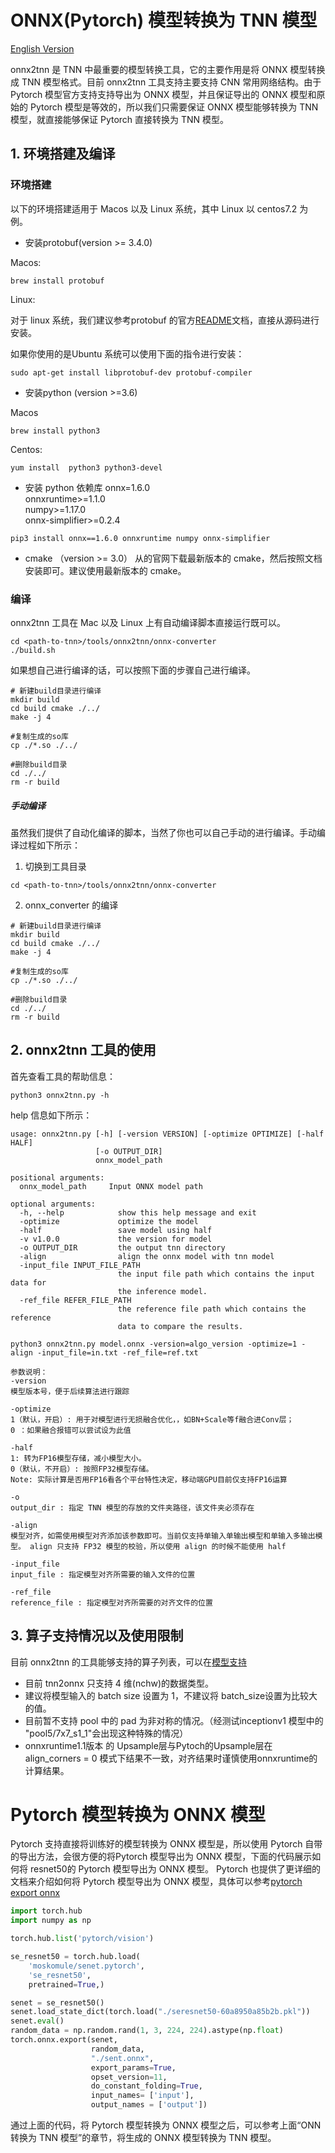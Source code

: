 # ONNX(Pytorch) 模型转换为 TNN 模型

[English Version](../../en/user/onnx2tnn_en.md)

onnx2tnn 是 TNN 中最重要的模型转换工具，它的主要作用是将 ONNX 模型转换成 TNN 模型格式。目前 onnx2tnn 工具支持主要支持 CNN 常用网络结构。由于 Pytorch 模型官方支持支持导出为 ONNX 模型，并且保证导出的 ONNX 模型和原始的 Pytorch 模型是等效的，所以我们只需要保证 ONNX 模型能够转换为 TNN 模型，就直接能够保证 Pytorch 直接转换为 TNN 模型。
## 1. 环境搭建及编译
### 环境搭建
以下的环境搭建适用于 Macos 以及 Linux 系统，其中 Linux 以 centos7.2 为例。

- 安装protobuf(version >= 3.4.0)  

Macos:
```shell script
brew install protobuf
```

Linux:

对于 linux 系统，我们建议参考protobuf 的官方[README](https://github.com/protocolbuffers/protobuf/blob/master/src/README.md)文档，直接从源码进行安装。  

如果你使用的是Ubuntu 系统可以使用下面的指令进行安装：
```shell script
sudo apt-get install libprotobuf-dev protobuf-compiler
```



- 安装python (version >=3.6)  

Macos
```shell script
brew install python3
```
Centos:
```shell script
yum install  python3 python3-devel
```

- 安装 python 依赖库
onnx=1.6.0  
onnxruntime>=1.1.0   
numpy>=1.17.0  
onnx-simplifier>=0.2.4  
```shell script
pip3 install onnx==1.6.0 onnxruntime numpy onnx-simplifier
```

- cmake （version >= 3.0）
从的官网下载最新版本的 cmake，然后按照文档安装即可。建议使用最新版本的 cmake。

### 编译
onnx2tnn 工具在 Mac 以及 Linux 上有自动编译脚本直接运行既可以。
 ```shell script
cd <path-to-tnn>/tools/onnx2tnn/onnx-converter
./build.sh 
 ```

如果想自己进行编译的话，可以按照下面的步骤自己进行编译。
```shell script
# 新建build目录进行编译
mkdir build
cd build cmake ./../
make -j 4

#复制生成的so库
cp ./*.so ./../

#删除build目录
cd ./../
rm -r build
```

##### 手动编译

虽然我们提供了自动化编译的脚本，当然了你也可以自己手动的进行编译。手动编译过程如下所示：

1. 切换到工具目录
```shell script
cd <path-to-tnn>/tools/onnx2tnn/onnx-converter
```

2. onnx_converter 的编译
```shell script
# 新建build目录进行编译
mkdir build
cd build cmake ./../
make -j 4

#复制生成的so库
cp ./*.so ./../

#删除build目录
cd ./../
rm -r build
```

## 2. onnx2tnn 工具的使用

首先查看工具的帮助信息：
```shell script
python3 onnx2tnn.py -h
```
help 信息如下所示：
```text
usage: onnx2tnn.py [-h] [-version VERSION] [-optimize OPTIMIZE] [-half HALF]
                   [-o OUTPUT_DIR]
                   onnx_model_path

positional arguments:
  onnx_model_path     Input ONNX model path

optional arguments:
  -h, --help            show this help message and exit
  -optimize             optimize the model
  -half                 save model using half
  -v v1.0.0             the version for model
  -o OUTPUT_DIR         the output tnn directory
  -align                align the onnx model with tnn model
  -input_file INPUT_FILE_PATH
                        the input file path which contains the input data for
                        the inference model.
  -ref_file REFER_FILE_PATH
                        the reference file path which contains the reference
                        data to compare the results.
```


```shell script
python3 onnx2tnn.py model.onnx -version=algo_version -optimize=1 -align -input_file=in.txt -ref_file=ref.txt
```
```text
参数说明：
-version
模型版本号，便于后续算法进行跟踪

-optimize
1（默认，开启）: 用于对模型进行无损融合优化，，如BN+Scale等f融合进Conv层；
0 ：如果融合报错可以尝试设为此值

-half
1: 转为FP16模型存储，减小模型大小。
0（默认，不开启）: 按照FP32模型存储。
Note: 实际计算是否用FP16看各个平台特性决定，移动端GPU目前仅支持FP16运算

-o
output_dir : 指定 TNN 模型的存放的文件夹路径，该文件夹必须存在

-align
模型对齐，如需使用模型对齐添加该参数即可。当前仅支持单输入单输出模型和单输入多输出模型。 align 只支持 FP32 模型的校验，所以使用 align 的时候不能使用 half

-input_file
input_file : 指定模型对齐所需要的输入文件的位置

-ref_file
reference_file : 指定模型对齐所需要的对齐文件的位置
```


## 3. 算子支持情况以及使用限制
目前 onnx2tnn 的工具能够支持的算子列表，可以在[模型支持](support.md)
- 目前 tnn2onnx 只支持 4 维(nchw)的数据类型。
- 建议将模型输入的 batch size 设置为 1，不建议将 batch_size设置为比较大的值。
- 目前暂不支持 pool 中的 pad 为非对称的情况。（经测试inceptionv1 模型中的 "pool5/7x7\_s1\_1"会出现这种特殊的情况）
- onnxruntime1.1版本 的 Upsample层与Pytoch的Upsample层在 align_corners = 0 模式下结果不一致，对齐结果时谨慎使用onnxruntime的计算结果。

# Pytorch 模型转换为 ONNX 模型

Pytorch 支持直接将训练好的模型转换为 ONNX 模型是，所以使用 Pytorch 自带的导出方法，会很方便的将Pytorch 模型导出为 ONNX 模型，下面的代码展示如何将 resnet50的 Pytorch 模型导出为 ONNX 模型。
Pytorch 也提供了更详细的文档来介绍如何将 Pytorch 模型导出为 ONNX 模型，具体可以参考[pytorch export onnx](https://pytorch.org/tutorials/advanced/super_resolution_with_onnxruntime.html)

```python
import torch.hub
import numpy as np

torch.hub.list('pytorch/vision')

se_resnet50 = torch.hub.load(
    'moskomule/senet.pytorch',
    'se_resnet50',
    pretrained=True,)

senet = se_resnet50()
senet.load_state_dict(torch.load("./seresnet50-60a8950a85b2b.pkl"))
senet.eval()
random_data = np.random.rand(1, 3, 224, 224).astype(np.float)
torch.onnx.export(senet,
				  random_data,
				  "./sent.onnx",
				  export_params=True,
				  opset_version=11,
				  do_constant_folding=True,
				  input_names= ['input'],
				  output_names = ['output'])
```
通过上面的代码，将 Pytorch 模型转换为 ONNX 模型之后，可以参考上面“ONN转换为 TNN 模型”的章节，将生成的 ONNX 模型转换为 TNN 模型。

